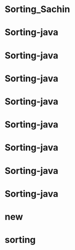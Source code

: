 # Sorting_Sachin
# Sorting-java
# Sorting-java
# Sorting-java
# Sorting-java
# Sorting-java
# Sorting-java
# Sorting-java
# Sorting-java
# new
# sorting
